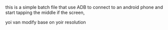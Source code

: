 this is a simple batch file that use ADB to connect to an android phone and start tapping the middle if the screen,



yoi van modify base on yoir resolution 
